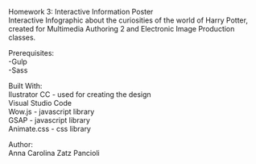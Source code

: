 Homework 3: Interactive Information Poster <br>
Interactive Infographic about the curiosities of the world of Harry Potter, created for Multimedia Authoring 2 and Electronic Image Production classes.

Prerequisites:<br>
-Gulp<br>
-Sass

Built With:<br>
Ilustrator CC - used for creating the design<br>
Visual Studio Code<br>
Wow.js - javascript library<br>
GSAP - javascript library<br>
Animate.css - css library

Author:<br>
Anna Carolina Zatz Pancioli

